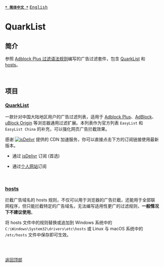 [<kbd>**`* 简体中文 *`**</kbd>](https://github.com/francis-zhao/quarklist#readme "读我")
[<kbd>English</kbd>](https://github.com/francis-zhao/quarklist/blob/master/README.en.md "Readme")

# QuarkList

## 简介

参照 [Adblock Plus 过滤语法规则](https://help.eyeo.com/adblockplus/how-to-write-filters "如何编写过滤")编写的广告过滤套件，包含 [QuarkList](#quarklist-1) 和 [hosts](#hosts)。

<br>

## 项目

### [QuarkList](https://github.com/francis-zhao/quarklist/blob/master/dist/quarklist.txt)

一款针对中国大陆地区用户的广告过滤列表，适用于 [Adblock Plus](https://adblockplus.org/ "Adblock Plus")、[AdBlock](https://getadblock.com/ "AdBlock")、[uBlock Origin](https://github.com/gorhill/uBlock "uBlock Origin") 等浏览器通用过滤扩展。本列表作为官方列表 `EasyList` 和 `EasyList China` 的补充，可以强化网页广告拦截效果。

感谢 [![jsDelivr](https://data.jsdelivr.com/v1/package/gh/francis-zhao/quarklist/badge)](https://www.jsdelivr.com/package/gh/francis-zhao/quarklist "jsDelivr - A free, fast, and reliable CDN for open source") 提供的 CDN 加速服务，你可以直接点击下方的订阅链接使用最新版本。

- 通过 [jsDelivr](https://subscribe.adblockplus.org?location=https%3A%2F%2Fcdn.jsdelivr.net%2Fgh%2Ffrancis-zhao%2Fquarklist%2Fdist%2Fquarklist.txt&title=QuarkList) 订阅 (首选)

- 通过[个人网站](https://subscribe.adblockplus.org?location=https%3A%2F%2Fn2o.io%2Fprojects%2Fquarklist%2Fdist%2Fquarklist.txt&title=QuarkList)订阅

<br>

### [hosts](https://github.com/francis-zhao/quarklist/blob/master/dist/hosts)

拦截广告域名的 hosts 规则，不仅可以用于浏览器的广告拦截，还能用于全部联网程序，但只能拦截特定的广告域名，无法编写适用性更广的过滤规则，**一般情况下不建议使用**。

将 hosts 文件中的规则替换或追加到 Windows 系统中的 `C:\Windows\System32\drivers\etc\hosts` 或 Linux 与 macOS 系统中的 `/etc/hosts` 文件中保存即可生效。

<br>
<br>

[<kbd>返回顶部</kbd>](# "返回顶部")
